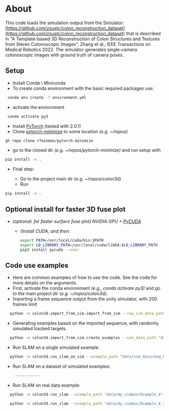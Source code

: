 # About

This code loads the simulation output from the Simulator:  [https://github.com/zsustc/colon_reconstruction_dataset](https://github.com/zsustc/colon_reconstruction_dataset)
that is described in "A Template-based 3D Reconstruction of Colon Structures and Textures from Stereo Colonoscopic Images", Zhang et al., IEEE Transactions on Medical Robotics  2022.
The simulator generates single-camera colonoscopic images with ground truth of camera poses.

## Setup

* Install Conda \ Miniconda
* To create conda environment with the basic required packages use:

```bash
 conda env create -f environment.yml
```

* activate the enviornment

```bash
 conda activate py3
```

* Install [PyTorch](https://pytorch.org/get-started/locally/) (tested with 2.0.1)
* Clone [pytorch-minimize](https://github.com/rfeinman/pytorch-minimize) to some location *(e.g. ~/repos)*

```bash
gh repo clone rfeinman/pytorch-minimize
```

* go to the cloned dir *(e.g. ~/repos/pytorch-minimize)* and run setup with

```bash
pip install -e .
```

* Final step:

  * Go to the project main dir (e.g. ~/repos/colon3d)
  * Run

```bash
pip install -e .
```

## Optional install for faster 3D fuse plot

* *(optional: for faster surface fuse plot) NVIDIA GPU + [PyCUDA](https://documen.tician.de/pycuda/)*

  * *(Install CUDA, and then:*

    ```bash
    export PATH=/usr/local/cuda/bin:$PATH
    export LD_LIBRARY_PATH=/usr/local/cuda/lib64:$LD_LIBRARY_PATH
    pip3 install pycuda --user
    ```

## Code use examples

* Here are common examples of how to use the code. See the code for more details on the arguments.
* First, activate the conda environment *(e.g., conda activate py3)* and go to the main project dir (*e.g. ~/repos/colon3d)*.
* Importing a frame sequence output from the unity simulator, with 200 frames limit

```bash
  python -m colon3d.import_from_sim.import_from_sim --raw_sim_data_path "data/raw_sim_data/SimData4" --processed_sim_data_path "data/sim_data/SimData4"
```

* Generating examples based on the imported sequence, with randomly simulated tracked targets.

```bash
  python -m colon3d.import_from_sim.create_examples --sim_data_path "data/sim_data/SimData4" --path_to_save_examples "data/sim_data/SimData4/Examples" --n_examples_per_sequence 5
```

* Run SLAM on a single simulated example:

```bash
  python -m colon3d.run_slam_on_sim --example_path "data/sim_data/Seq_00009_short/Examples/0000" --save_path "data/sim_data/Seq_00009_short/Examples/0000/results"
```

* Run SLAM on a dataset of simulated examples:

  ```bash
   -----------
  ```

* Run SLAM on real data example:

```bash
  python -m colon3d.run_slam --example_path "data/my_videos/Example_4" --save_path  "data/my_videos/Example_4/results" --alg_fov_ratio 0.8 --n_frames_lim 0
```

```bash
  python -m colon3d.run_slam --example_path "data/my_videos/Example_4_rotV2" --save_path  "data/my_videos/Example_4_rotV2/results" --alg_fov_ratio 0.8 --n_frames_lim 0
```
